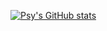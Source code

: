 [![Psy's GitHub stats](https://github-readme-stats.vercel.app/api?username=psynix)](https://github.com/psynx/)
